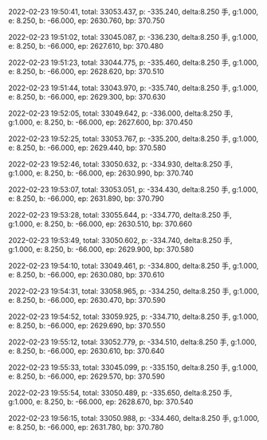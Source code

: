 2022-02-23 19:50:41, total: 33053.437, p: -335.240, delta:8.250 手, g:1.000, e: 8.250, b: -66.000, ep: 2630.760, bp: 370.750

2022-02-23 19:51:02, total: 33045.087, p: -336.230, delta:8.250 手, g:1.000, e: 8.250, b: -66.000, ep: 2627.610, bp: 370.480

2022-02-23 19:51:23, total: 33044.775, p: -335.460, delta:8.250 手, g:1.000, e: 8.250, b: -66.000, ep: 2628.620, bp: 370.510

2022-02-23 19:51:44, total: 33043.970, p: -335.740, delta:8.250 手, g:1.000, e: 8.250, b: -66.000, ep: 2629.300, bp: 370.630

2022-02-23 19:52:05, total: 33049.642, p: -336.000, delta:8.250 手, g:1.000, e: 8.250, b: -66.000, ep: 2627.600, bp: 370.450

2022-02-23 19:52:25, total: 33053.767, p: -335.200, delta:8.250 手, g:1.000, e: 8.250, b: -66.000, ep: 2629.440, bp: 370.580

2022-02-23 19:52:46, total: 33050.632, p: -334.930, delta:8.250 手, g:1.000, e: 8.250, b: -66.000, ep: 2630.990, bp: 370.740

2022-02-23 19:53:07, total: 33053.051, p: -334.430, delta:8.250 手, g:1.000, e: 8.250, b: -66.000, ep: 2631.890, bp: 370.790

2022-02-23 19:53:28, total: 33055.644, p: -334.770, delta:8.250 手, g:1.000, e: 8.250, b: -66.000, ep: 2630.510, bp: 370.660

2022-02-23 19:53:49, total: 33050.602, p: -334.740, delta:8.250 手, g:1.000, e: 8.250, b: -66.000, ep: 2629.900, bp: 370.580

2022-02-23 19:54:10, total: 33049.461, p: -334.800, delta:8.250 手, g:1.000, e: 8.250, b: -66.000, ep: 2630.080, bp: 370.610

2022-02-23 19:54:31, total: 33058.965, p: -334.250, delta:8.250 手, g:1.000, e: 8.250, b: -66.000, ep: 2630.470, bp: 370.590

2022-02-23 19:54:52, total: 33059.925, p: -334.710, delta:8.250 手, g:1.000, e: 8.250, b: -66.000, ep: 2629.690, bp: 370.550

2022-02-23 19:55:12, total: 33052.779, p: -334.510, delta:8.250 手, g:1.000, e: 8.250, b: -66.000, ep: 2630.610, bp: 370.640

2022-02-23 19:55:33, total: 33045.099, p: -335.150, delta:8.250 手, g:1.000, e: 8.250, b: -66.000, ep: 2629.570, bp: 370.590

2022-02-23 19:55:54, total: 33050.489, p: -335.650, delta:8.250 手, g:1.000, e: 8.250, b: -66.000, ep: 2628.670, bp: 370.540

2022-02-23 19:56:15, total: 33050.988, p: -334.460, delta:8.250 手, g:1.000, e: 8.250, b: -66.000, ep: 2631.780, bp: 370.780